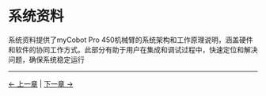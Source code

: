 # 系统资料
系统资料提供了myCobot Pro 450机械臂的系统架构和工作原理说明，涵盖硬件和软件的协同工作方式。此部分有助于用户在集成和调试过程中，快速定位和解决问题，确保系统稳定运行


---

[← 上一章](../8.3-SoftwareInformationAndSourceCode/README.md) | [下一章 →](../8.5-PromotionalMaterials/README.md)
